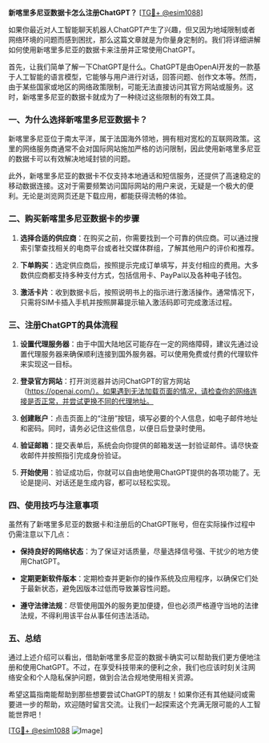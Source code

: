 **新喀里多尼亚数据卡怎么注册ChatGPT？** [[TG💪+ @esim1088](https://t.me/s/esim1088)]

如果你最近对人工智能聊天机器人ChatGPT产生了兴趣，但又因为地域限制或者网络环境的问题而感到困扰，那么这篇文章就是为你量身定制的。我们将详细讲解如何使用新喀里多尼亚的数据卡来注册并正常使用ChatGPT。

首先，让我们简单了解一下ChatGPT是什么。ChatGPT是由OpenAI开发的一款基于人工智能的语言模型，它能够与用户进行对话，回答问题、创作文本等。然而，由于某些国家或地区的网络政策限制，可能无法直接访问其官方网站或服务。这时，新喀里多尼亚的数据卡就成为了一种绕过这些限制的有效工具。

### 一、为什么选择新喀里多尼亚数据卡？

新喀里多尼亚位于南太平洋，属于法国海外领地，拥有相对宽松的互联网政策。这里的网络服务商通常不会对国际网站施加严格的访问限制，因此使用新喀里多尼亚的数据卡可以有效解决地域封锁的问题。

此外，新喀里多尼亚的数据卡不仅支持本地通话和短信服务，还提供了高速稳定的移动数据连接。这对于需要频繁访问国际网站的用户来说，无疑是一个极大的便利。无论是浏览网页还是下载应用，都能获得流畅的体验。

### 二、购买新喀里多尼亚数据卡的步骤

1. **选择合适的供应商**：在购买之前，你需要找到一个可靠的供应商。可以通过搜索引擎查找相关的电商平台或者社交媒体群组，了解其他用户的评价和推荐。
   
2. **下单购买**：选定供应商后，按照提示完成订单填写，并支付相应的费用。大多数供应商都支持多种支付方式，包括信用卡、PayPal以及各种电子钱包。

3. **激活卡片**：收到数据卡后，按照说明书上的指示进行激活操作。通常情况下，只需将SIM卡插入手机并按照屏幕提示输入激活码即可完成激活过程。

### 三、注册ChatGPT的具体流程

1. **设置代理服务器**：由于中国大陆地区可能存在一定的网络障碍，建议先通过设置代理服务器来确保顺利连接到国外服务器。可以使用免费或付费的代理软件来实现这一目标。

2. **登录官方网站**：打开浏览器并访问ChatGPT的官方网站（https://openai.com/）。如果遇到无法加载页面的情况，请检查你的网络连接是否正常，并尝试更换不同的代理地址。

3. **创建账户**：点击页面上的“注册”按钮，填写必要的个人信息，如电子邮件地址和密码。同时，请务必记住这些信息，以便日后登录时使用。

4. **验证邮箱**：提交表单后，系统会向你提供的邮箱发送一封验证邮件。请尽快查收邮件并按照指引完成身份验证。

5. **开始使用**：验证成功后，你就可以自由地使用ChatGPT提供的各项功能了。无论是提问、对话还是生成内容，都可以轻松实现。

### 四、使用技巧与注意事项

虽然有了新喀里多尼亚的数据卡和注册后的ChatGPT账号，但在实际操作过程中仍需注意以下几点：

- **保持良好的网络状态**：为了保证对话质量，尽量选择信号强、干扰少的地方使用ChatGPT。
  
- **定期更新软件版本**：定期检查并更新你的操作系统及应用程序，以确保它们处于最新状态，避免因版本过低而导致兼容性问题。

- **遵守法律法规**：尽管使用国外的服务更加便捷，但也必须严格遵守当地的法律法规，不得利用该平台从事任何违法活动。

### 五、总结

通过上述介绍可以看出，借助新喀里多尼亚的数据卡确实可以帮助我们更方便地注册和使用ChatGPT。不过，在享受科技带来的便利之余，我们也应该时刻关注网络安全和个人隐私保护问题，做到合法合规地使用相关资源。

希望这篇指南能帮助到那些想要尝试ChatGPT的朋友！如果你还有其他疑问或需要进一步的帮助，欢迎随时留言交流。让我们一起探索这个充满无限可能的人工智能世界吧！

[[TG💪+ @esim1088](https://t.me/s/esim1088) ![Image](https://i.postimg.cc/4NQfJmqS/Snipaste-2025-05-13-00-14-12.png)]
